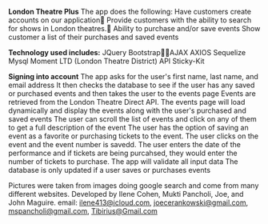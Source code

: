﻿**London Theatre Plus**
    The app does the following:
        Have customers create accounts on our application
        Provide customers with the ability to search for shows in London theatres.
        Ability to purchase and/or save events 
        Show customer a list of their purchases and saved events

**Technology used includes:**
    JQuery
    BootstrapAJAX
    AXIOS
    Sequelize
    Mysql
    Moment
    LTD (London Theatre District) API
    Sticky-Kit

**Signing into account**
The app asks for the user's first name, last name, and email address
It then checks the database to see if the user has any saved or purchased events and then takes the user to the events page
Events are retrieved from the London Theatre Direct API.
The events page will load dynamically and display the events along with the user's purchased and saved events
The user can scroll the list of events and click on any of them to get a full description of the event
The user has the option of saving an event as a favorite or purchasing tickets to the event. The user clicks on the event and the 
event number is savedd.  The user enters the date of the performance and if tickets are being purcahsed, they would enter the number of tickets to purchase. 
The app will validate all input data
The database is only updated if a user saves or purchases events

Pictures were taken from images doing google search and come from many different websites.
Developed by Ilene Cohen, Mukti Pancholi, Joe, and John Maguire.
email: ilene413@icloud.com, joecerankowski@gmail.com, mspancholi@gmail.com, Tibirius@Gmail.com

